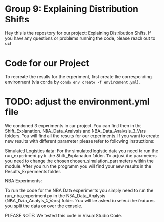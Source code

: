 # Group 9: Explaining Distribution Shifts

Hey this is the repository for our project: Explaining Distribution Shifts.
If you have any questions or problems running the code, please reach out to us!

# Code for our Project


To recreate the results for the experiment, first create the corresponding environment (via conda by `conda env create -f environment.yml`). 
# TODO: adjust the environment.yml file

We condoned 3 experiments in our project. You can find then in the Shift_Explanation, NBA_Data_Analysis and NBA_Data_Analysis_3_Vars folders. You will find all the results for our experiments. 
If you want to create new results with different parameter please refer to following instructions:

Simulated Logistics data:
For the simulated logistic data you need to run the run_experiment.py in the Shift_Explanation folder.
To adjust the parameters you need to change the chosen chosen_simulation_parameters within the module.
After you run the programm you will find your new results in the Results_Experiments folder.

NBA Experiments:

To run the code for the NBA Data experiments you simply need to run the run_nba_experiment.py in the NBA_Data_Analysis (NBA_Data_Analyis_3_Vars) folder. You will be asked to select the features you split the data on over the console.

PLEASE NOTE: We tested this code in Visual Studio Code. 

